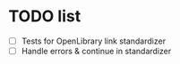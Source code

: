 # TODO list

- [ ] Tests for OpenLibrary link standardizer
- [ ] Handle errors & continue in standardizer
